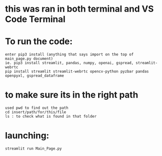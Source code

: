 # this was ran in both terminal and VS Code Terminal

# To run the code: 
    enter pip3 install (anything that says import on the top of main_page.py document)
    ie. pip3 install streamlit, pandas, numpy, openai, gspread, streamlit-webrtc
    pip install streamlit streamlit-webrtc opencv-python pyzbar pandas openpyxl, gspread_dataframe

# to make sure its in the right path
    used pwd to find out the path
    cd insert/path/for/this/file 
    ls : to check what is found in that folder 

# launching: 
    streamlit run Main_Page.py